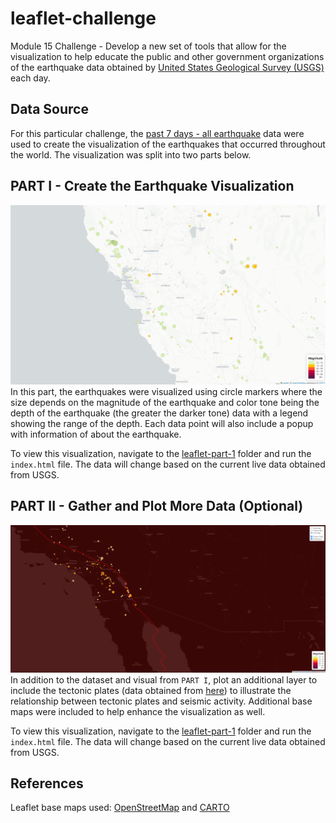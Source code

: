 # leaflet-challenge
Module 15 Challenge - Develop a new set of tools that allow for the visualization to help educate the public and other government organizations of the earthquake data obtained by <a href="https://earthquake.usgs.gov/earthquakes/feed/v1.0/geojson.php" target="_blank">United States Geological Survey (USGS)</a> each day.

## Data Source
For this particular challenge, the <a href="https://earthquake.usgs.gov/earthquakes/feed/v1.0/geojson.php" target="_blank">past 7 days - all earthquake</a> data were used to create the visualization of the earthquakes that occurred throughout the world. The visualization was split into two parts below.

## PART I - Create the Earthquake Visualization
![Alt text](Images/leaflet-part-1.png)
In this part, the earthquakes were visualized using circle markers where the size depends on the magnitude of the earthquake and color tone being the depth of the earthquake (the greater the darker tone) data with a legend showing the range of the depth. Each data point will also include a popup with information of about the earthquake.

To view this visualization, navigate to the <a href="https://github.com/123noob1/leaflet-challenge/tree/main/leaflet-part-1">leaflet-part-1</a> folder and run the <code>index.html</code> file. The data will change based on the current live data obtained from USGS.

## PART II - Gather and Plot More Data (Optional)
![Alt text](Images/leaflet-part-2.png)
In addition to the dataset and visual from <code>PART I</code>, plot an additional layer to include the tectonic plates (data obtained from <a href="https://github.com/fraxen/tectonicplates/blob/master/GeoJSON/PB2002_plates.json" target="_blank">here</a>) to illustrate the relationship between tectonic plates and seismic activity. Additional base maps were included to help enhance the visualization as well.

To view this visualization, navigate to the <a href="https://github.com/123noob1/leaflet-challenge/tree/main/leaflet-part-2">leaflet-part-1</a> folder and run the <code>index.html</code> file. The data will change based on the current live data obtained from USGS.

## References
Leaflet base maps used: <a href="https://www.openstreetmap.org/copyright" target="_blank">OpenStreetMap</a> and <a href="https://carto.com/attributions" target="_blank">CARTO</a>
